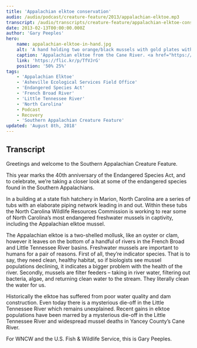 ```yaml
---
title: 'Appalachian elktoe conservation'
audio: /audio/podcast/creature-feature/2013/appalachian-elktoe.mp3
transcript: /audio/transcripts/creature-feature/appalachian-elktoe-conservation.pdf
date: 2013-02-13T00:00:00.000Z
author: 'Gary Peeples'
hero:
    name: appalachian-elktoe-in-hand.jpg
    alt: 'A hand holding two orange/black mussels with gold plates with an identifying number.'
    caption: 'Appalachian elktoe from the Cane River. <a href="https://flic.kr/p/TfVJrG">Photo</a> by Gary Peeples, USFWS.'
    link: 'https://flic.kr/p/TfVJrG'
    position: '50% 25%'
tags:
    - 'Appalachian Elktoe'
    - 'Asheville Ecological Services Field Office'
    - 'Endangered Species Act'
    - 'French Broad River'
    - 'Little Tennessee River'
    - 'North Carolina'
    - Podcast
    - Recovery
    - 'Southern Appalachian Creature Feature'
updated: 'August 8th, 2018'
---
```


## Transcript

Greetings and welcome to the Southern Appalachian Creature Feature.

This year marks the 40th anniversary of the Endangered Species Act, and to celebrate, we’re taking a closer look at some of the endangered species found in the Southern Appalachians.

In a building at a state fish hatchery in Marion, North Carolina are a series of tubs with an elaborate piping network leading in and out. Within these tubs the North Carolina Wildlife Resources Commission is working to rear some of North Carolina’s most endangered freshwater mussels in captivity, including the Appalachian elktoe mussel.

The Appalachian elktoe is a two-shelled mollusk, like an oyster or clam, however it leaves on the bottom of a handful of rivers in the French Broad and Little Tennessee River basins.  Freshwater mussels are important to humans for a pair of reasons. First of all, they’re indicator species. That is to say, they need clean, healthy habitat, so if biologists see mussel populations declining, it indicates a bigger problem with the health of the river. Secondly, mussels are filter feeders – taking in river water, filtering out bacteria, algae, and returning clean water to the stream. They literally clean the water for us.

Historically the elktoe has suffered from poor water quality and dam construction. Even today there is a mysterious die-off in the Little Tennessee River which remains unexplained. Recent gains in elktoe populations have been marred by a mysterious die-off in the Little Tennessee River and widespread mussel deaths in Yancey County’s Cane River.

For WNCW and the U.S. Fish & Wildlife Service, this is Gary Peeples.